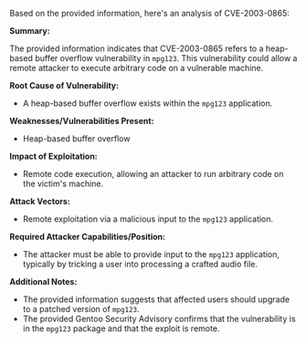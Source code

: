 Based on the provided information, here's an analysis of CVE-2003-0865:

**Summary:**

The provided information indicates that CVE-2003-0865 refers to a heap-based buffer overflow vulnerability in `mpg123`. This vulnerability could allow a remote attacker to execute arbitrary code on a vulnerable machine.

**Root Cause of Vulnerability:**
- A heap-based buffer overflow exists within the `mpg123` application.

**Weaknesses/Vulnerabilities Present:**
- Heap-based buffer overflow

**Impact of Exploitation:**
- Remote code execution, allowing an attacker to run arbitrary code on the victim's machine.

**Attack Vectors:**
- Remote exploitation via a malicious input to the `mpg123` application.

**Required Attacker Capabilities/Position:**
- The attacker must be able to provide input to the `mpg123` application, typically by tricking a user into processing a crafted audio file.

**Additional Notes:**
- The provided information suggests that affected users should upgrade to a patched version of `mpg123`.
- The provided Gentoo Security Advisory confirms that the vulnerability is in the `mpg123` package and that the exploit is remote.